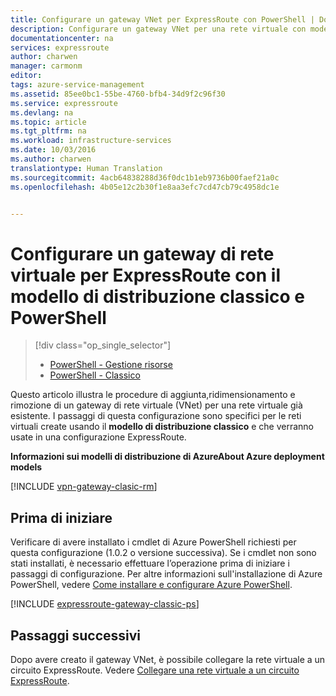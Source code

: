 ```yaml
---
title: Configurare un gateway VNet per ExpressRoute con PowerShell | Documentazione Microsoft
description: Configurare un gateway VNet per una rete virtuale con modello di distribuzione classico usando PowerShell per una configurazione ExpressRoute.
documentationcenter: na
services: expressroute
author: charwen
manager: carmonm
editor: 
tags: azure-service-management
ms.assetid: 85ee0bc1-55be-4760-bfb4-34d9f2c96f30
ms.service: expressroute
ms.devlang: na
ms.topic: article
ms.tgt_pltfrm: na
ms.workload: infrastructure-services
ms.date: 10/03/2016
ms.author: charwen
translationtype: Human Translation
ms.sourcegitcommit: 4acb64838288d36f0dc1b1eb9736b00faef21a0c
ms.openlocfilehash: 4b05e12c2b30f1e8aa3efc7cd47cb79c4958dc1e


---
```

# <a name="configure-a-virtual-network-gateway-for-expressroute-using-the-classic-deployment-model-and-powershell"></a>Configurare un gateway di rete virtuale per ExpressRoute con il modello di distribuzione classico e PowerShell
> [!div class="op_single_selector"]
> * [PowerShell - Gestione risorse](expressroute-howto-add-gateway-resource-manager.md)
> * [PowerShell - Classico](expressroute-howto-add-gateway-classic.md)
> 
> 

Questo articolo illustra le procedure di aggiunta,ridimensionamento e rimozione di un gateway di rete virtuale (VNet) per una rete virtuale già esistente. I passaggi di questa configurazione sono specifici per le reti virtuali create usando il **modello di distribuzione classico** e che verranno usate in una configurazione ExpressRoute. 

**Informazioni sui modelli di distribuzione di AzureAbout Azure deployment models**

[!INCLUDE [vpn-gateway-clasic-rm](../../includes/vpn-gateway-classic-rm-include.md)]

## <a name="before-beginning"></a>Prima di iniziare
Verificare di avere installato i cmdlet di Azure PowerShell richiesti per questa configurazione (1.0.2 o versione successiva). Se i cmdlet non sono stati installati, è necessario effettuare l’operazione prima di iniziare i passaggi di configurazione. Per altre informazioni sull'installazione di Azure PowerShell, vedere [Come installare e configurare Azure PowerShell](/powershell/azureps-cmdlets-docs).

[!INCLUDE [expressroute-gateway-classic-ps](../../includes/expressroute-gateway-classic-ps-include.md)]

## <a name="next-steps"></a>Passaggi successivi
Dopo avere creato il gateway VNet, è possibile collegare la rete virtuale a un circuito ExpressRoute. Vedere [Collegare una rete virtuale a un circuito ExpressRoute](expressroute-howto-linkvnet-classic.md).




<!--HONumber=Dec16_HO1-->


